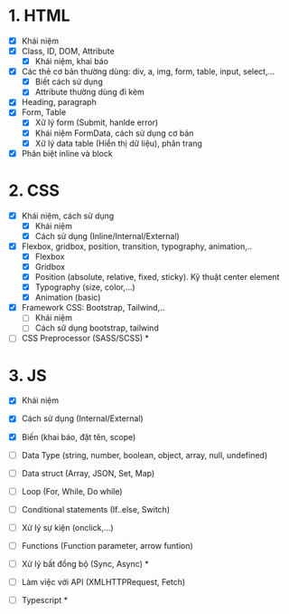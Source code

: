 # 1.  HTML
- [x]  Khái niệm
- [x] Class, ID, DOM, Attribute
	- [x] Khái niệm, khai báo
- [x] Các thẻ cơ bản thường dùng: div, a, img, form, table, input, select,...
	- [x] Biết cách sử dụng
	- [x] Attribute thường dùng đi kèm
- [x] Heading, paragraph
- [x] Form, Table
	- [x] Xữ lý form (Submit, hanlde error)
	- [x] Khái niệm FormData, cách sử dụng cơ bản
	- [x] Xữ lý data table (Hiển thị dữ liệu), phân trang
- [x] Phân biệt inline và block

# 2. CSS
- [x] Khái niệm, cách sử dụng
	- [x] Khái niệm
	- [x] Cách sử dụng (Inline/Internal/External)
- [x] Flexbox, gridbox, position, transition, typography, animation,..
	- [x] Flexbox
	- [x] Gridbox
	- [x] Position (absolute, relative, fixed, sticky). Kỹ thuật center element
	- [x] Typography (size, color,...)
	- [x] Animation (basic)
- [x] Framework CSS: Bootstrap, Tailwind,..
	- [ ] Khái niệm
	- [ ] Cách sữ dụng bootstrap, tailwind
- [ ] CSS Preprocessor (SASS/SCSS) *

# 3. JS
- [x] Khái niệm
- [x] Cách sử dụng (Internal/External)
- [x] Biến (khai báo, đặt tên, scope)
- [ ] Data Type (string, number, boolean, object, array, null, undefined)
- [ ] Data struct (Array, JSON, Set, Map)
- [ ] Loop (For, While, Do while)
- [ ] Conditional statements (If..else, Switch)
- [ ] Xử lý sự kiện (onclick,...)
- [ ] Functions (Function parameter, arrow funtion)
- [ ] Xử lý bất đồng bộ (Sync, Async) *
- [ ] Làm việc với API (XMLHTTPRequest, Fetch)
- [ ] Typescript *



